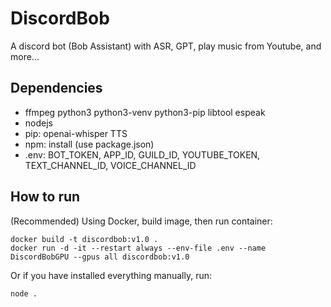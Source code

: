 # DiscordBob
A discord bot (Bob Assistant) with ASR, GPT, play music from Youtube, and more...  

## Dependencies
- ffmpeg python3 python3-venv python3-pip libtool espeak
- nodejs
- pip: openai-whisper TTS
- npm: install (use package.json)
- .env: BOT_TOKEN, APP_ID, GUILD_ID, YOUTUBE_TOKEN, TEXT_CHANNEL_ID, VOICE_CHANNEL_ID

## How to run
(Recommended) Using Docker, build image, then run container:
```
docker build -t discordbob:v1.0 .
docker run -d -it --restart always --env-file .env --name DiscordBobGPU --gpus all discordbob:v1.0
```

Or if you have installed everything manually, run:
```
node .
```